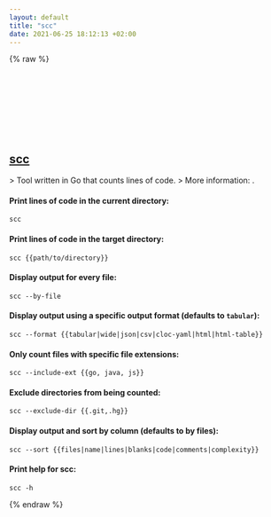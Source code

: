 ```yaml
---
layout: default
title: "scc"
date: 2021-06-25 18:12:13 +02:00
---
```

{% raw %}
<h2 id="scc">
  <a href="/en/common/scc.html">scc</a> <a href="#scc"><svg class="icon">
    <use href="/assets/images/unicode_sprite.svg#link" />
  </svg></a>
</h2>
> Tool written in Go that counts lines of code.
> More information: <https://github.com/boyter/scc>.

#### Print lines of code in the current directory:
```shell
scc
```
#### Print lines of code in the target directory:
```shell
scc {{path/to/directory}}
```
#### Display output for every file:
```shell
scc --by-file
```
#### Display output using a specific output format (defaults to `tabular`):
```shell
scc --format {{tabular|wide|json|csv|cloc-yaml|html|html-table}}
```
#### Only count files with specific file extensions:
```shell
scc --include-ext {{go, java, js}}
```
#### Exclude directories from being counted:
```shell
scc --exclude-dir {{.git,.hg}}
```
#### Display output and sort by column (defaults to by files):
```shell
scc --sort {{files|name|lines|blanks|code|comments|complexity}}
```
#### Print help for scc:
```shell
scc -h
```
{% endraw %}